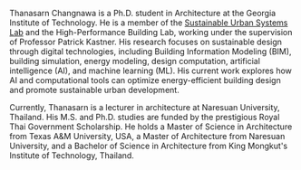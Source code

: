 Thanasarn Changnawa is a Ph.D. student in Architecture at the Georgia Institute of Technology. He is a member of the [Sustainable Urban Systems Lab](https://sustainableurbansystems.com/) and the High-Performance Building Lab, working under the supervision of Professor Patrick Kastner. His research focuses on sustainable design through digital technologies, including Building Information Modeling (BIM), building simulation, energy modeling, design computation, artificial intelligence (AI), and machine learning (ML). His current work explores how AI and computational tools can optimize energy-efficient building design and promote sustainable urban development.

Currently, Thanasarn is a lecturer in architecture at Naresuan University, Thailand. His M.S. and Ph.D. studies are funded by the prestigious Royal Thai Government Scholarship. He holds a Master of Science in Architecture from Texas A&M University, USA, a Master of Architecture from Naresuan University, and a Bachelor of Science in Architecture from King Mongkut's Institute of Technology, Thailand.



<!--
**Thanasarn-Changnawa/Thanasarn-Changnawa** is a ✨ _special_ ✨ repository because its `README.md` (this file) appears on your GitHub profile.

Here are some ideas to get you started:

- 🔭 I’m currently working on ...
- 🌱 I’m currently learning ...
- 👯 I’m looking to collaborate on ...
- 🤔 I’m looking for help with ...
- 💬 Ask me about ...
- 📫 How to reach me: ...
- 😄 Pronouns: ...
- ⚡ Fun fact: ...
-->
